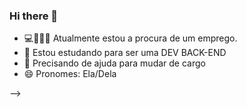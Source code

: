 ### Hi there 👋

- 💻🙆🏻‍♀️ Atualmente estou a procura de um emprego.
- 🌱 Estou estudando para ser uma DEV BACK-END 
- 🤔 Precisando de ajuda para mudar de cargo
- 😄 Pronomes: Ela/Dela

-->


